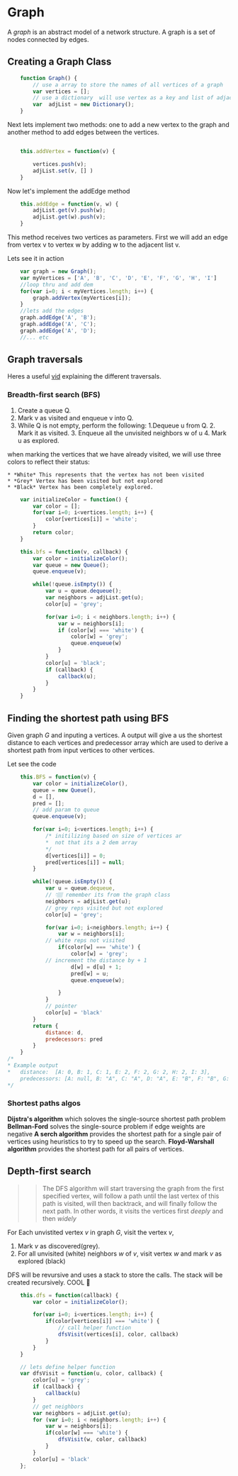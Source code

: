 # Graph

A *graph* is an abstract model of a network structure. A graph is a set of nodes connected by edges.

## Creating a Graph Class 

```javascript
    function Graph() {
        // use a array to store the names of all vertices of a graph
        var vertices = [];
        // use a dictionary  will use vertex as a key and list of adjacent vertices as value. 
        var  adjList = new Dictionary();
    }
```

Next lets implement two methods: one to add a new vertex to the graph and another method to add edges between the vertices.

```javascript 

    this.addVertex = function(v) {

        vertices.push(v);
        adjList.set(v, [] )
    }
```

Now let's implement the addEdge method

```javascript
    this.addEdge = function(v, w) {
        adjList.get(v).push(w);
        adjList.get(w).push(v);
    }
```

This method receives two vertices as parameters. First we will add an edge from vertex v to vertex w by adding w to the adjacent list v.

Lets see it in action

```javascript 
    var graph = new Graph();
    var myVertices = ['A', 'B', 'C', 'D', 'E', 'F', 'G', 'H', 'I']
    //loop thru and add dem
    for(var i=0; i < myVertices.length; i++) {
        graph.addVertex(myVertices[i]);
    }
    //lets add the edges
    graph.addEdge('A', 'B');
    graph.addEdge('A', 'C');
    graph.addEdge('A', 'D');
    //... etc
```

## Graph traversals 
Heres a useful [vid](https://www.youtube.com/watch?v=bIA8HEEUxZI&t=413s) explaining the different traversals.

### Breadth-first search (BFS)

1. Create a queue Q.
2. Mark v as visited and enqueue v into Q.
3. While Q is not empty, perform the following: 
    1.Dequeue u from Q.
    2. Mark it as visited.
    3. Enqueue all the unvisited neighbors w of u 
    4. Mark u as explored.

when marking the vertices that we have already visited, we will use three colors to reflect their status:
    
    * *White* This represents that the vertex has not been visited
    * *Grey* Vertex has been visited but not explored
    * *Black* Vertex has been completely explored. 

```javascript
    var initializeColor = function() {
        var color = [];
        for(var i=0; i<vertices.length; i++) {
            color[vertices[i]] = 'white';
        }
        return color;
    }

    this.bfs = function(v, callback) {
        var color = initializeColor();
        var queue = new Queue();
        queue.enqueue(v);

        while(!queue.isEmpty()) {
            var u = queue.dequeue();
            var neighbors = adjList.get(u);
            color[u] = 'grey';

            for(var i=0; i < neighbors.length; i++) {
                var w = neighbors[i];
                if (color[w] === 'white') {
                    color[w] = 'grey';
                    queue.enqueue(w)
                }
            }
            color[u] = 'black';
            if (callback) {
                callback(u);
            }
        }
    }
```


## Finding the shortest path using BFS

Given graph *G* and inputing a vertices. A output will give a us the shortest distance to each vertices and predecessor array which are 
used to derive a shortest path from input vertices to other vertices.

Let see the code 


```javascript
    this.BFS = function(v) {
        var color = initializeColor(),
        queue = new Queue(),
        d = [],
        pred = [];
        // add param to queue
        queue.enqueue(v);

        for(var i=0; i<vertices.length; i++) {
            /* initilizing based on size of vertices ar
            *  not that its a 2 dem array
            */
            d[vertices[i]] = 0;
            pred[vertices[i]] = null;
        }

        while(!queue.isEmpty()) {
            var u = queue.dequeue,
            // 👇🏽 remember its from the graph class
            neighbors = adjList.get(u);
            // grey reps visited but not explored
            color[u] = 'grey';

            for(var i=0; i<neighbors.length; i++) {
                var w = neighbors[i];
            // white reps not visited
                if(color[w] === 'white') {
                    color[w] = 'grey';
            // increment the distance by + 1
                    d[w] = d[u] + 1;
                    pred[w] = u;
                    queue.enqueue(w);

                }
            }
            // pointer
            color[u] = 'black'
        }
        return {
            distance: d,
            predecessors: pred
        }
    }
/*
* Example output
*   distance:  [A: 0, B: 1, C: 1, E: 2, F: 2, G: 2, H: 2, I: 3],
    predecessors: [A: null, B: "A", C: "A", D: "A", E: "B", F: "B", G: "C", H: "D", I: "E"]
*/
```


### Shortest paths algos 

**Dijstra's algorithm** which soloves the single-source shortest path problem
**Bellman-Ford** solves the single-source problem if edge weights are negative
**A serch algorithm** provides the shortest path for a single pair of vertices using heuristics to try to speed up the search.
**Floyd-Warshall algorithm** provides the shortest path for all pairs of vertices.

## Depth-first search 

>> The DFS algorithm will start traversing the graph from the first specified vertex, will follow a path until the last vertex of this path is visited, will then backtrack, and will finally follow the next path. In other words, it visits the vertices first *deeply* and then *widely*

For Each unvistited vertex *v* in graph *G*, visit the vertex *v*,

1. Mark *v* as discovered(grey).
2. For all unvisited (white) neighbors *w* of *v*, visit vertex *w* and mark *v* as explored (black)

DFS will be revursive and uses a stack to store the calls. The stack will be created recursively. COOL 🤯


```javascript
    this.dfs = function(callback) {
        var color = initializeColor();

        for(var i=0; i<vertices.length; i++) {
            if(color[vertices[i]] === 'white') {
                // call helper function
                dfsVisit(vertices[i], color, callback)
            }
        }
    }

    // lets define helper function 
    var dfsVisit = function(u, color, callback) {
        color[u] = 'grey';
        if (callback) {
            callback(u)
        }
        // get neighbors 
        var neighbors = adjList.get(u);
        for (var i=0; i < neighbors.length; i++) {
            var w = neighbors[i];
            if(color[w] === 'white') {
                dfsVisit(w, color, callback)
            }
        }
        color[u] = 'black'
    };
```